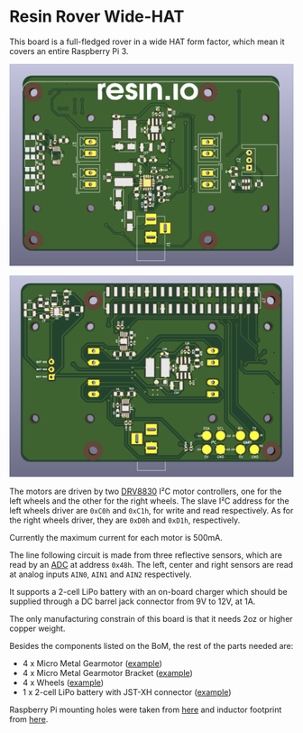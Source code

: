 # Resin Rover Wide-HAT

This board is a full-fledged rover in a wide HAT form factor, which mean it covers an entire Raspberry Pi 3.

![front](front.png)

![back](back.png)

The motors are driven by two [DRV8830](www.ti.com/product/drv8830) I²C motor controllers, one for the left wheels and the other for the right wheels. The slave I²C address for the left wheels driver are ``0xC0h`` and ``0xC1h``, for write and read respectively. As for the right wheels driver, they are ``0xD0h`` and ``0xD1h``, respectively.

Currently the maximum current for each motor is 500mA.

The line following circuit is made from three reflective sensors, which are read by an [ADC](http://www.ti.com/product/ADS1015) at address ``0x48h``. The left, center and right sensors are read at analog inputs ``AIN0``, ``AIN1`` and ``AIN2`` respectively.

It supports a 2-cell LiPo battery with an on-board charger which should be supplied through a DC barrel jack connector from 9V to 12V, at 1A.

The only manufacturing constrain of this board is that it needs 2oz or higher copper weight.

Besides the components listed on the BoM, the rest of the parts needed are:

* 4 x Micro Metal Gearmotor ([example](https://shop.pimoroni.com/products/micro-metal-gearmotor-extended-back-shaft))
* 4 x Micro Metal Gearmotor Bracket ([example](https://shop.pimoroni.com/products/pimoroni-gearmotor-bracket-pair))
* 4 x Wheels ([example](https://shop.pimoroni.com/products/pololu-wheel-32x7mm-pair))
* 1 x 2-cell LiPo battery with JST-XH connector ([example](https://hobbyking.com/en_us/turnigy-5000mah-2s-20c-lipo-pack.html))

Raspberry Pi mounting holes were taken from [here](https://github.com/xesscorp/RPi_Hat.pretty/blob/master/RPi_Hat_Mounting_Hole.kicad_mod) and inductor footprint from [here](https://github.com/Tinkerforge/kicad-libraries/blob/master/SRN6045.kicad_mod).
